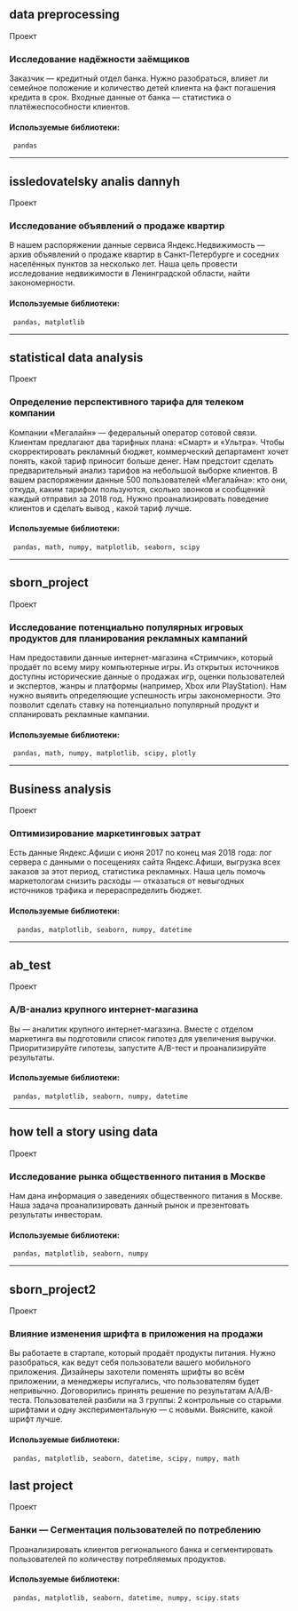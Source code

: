 ## data preprocessing 
 Проект
 ### Исследование надёжности заёмщиков 

Заказчик — кредитный отдел банка. Нужно разобраться, влияет ли семейное положение и количество детей клиента на факт погашения кредита в срок. Входные данные от банка — статистика о платёжеспособности клиентов.
 
#### Используемые библиотеки:
     pandas 
***



## issledovatelsky analis dannyh 
Проект
### Исследование объявлений о продаже квартир 

В нашем распоряжении данные сервиса Яндекс.Недвижимость — архив объявлений о продаже квартир в Санкт-Петербурге и соседних населённых пунктов за несколько лет. Наша цель провести исследование недвижимости в Ленинградской области, найти закономерности.   

#### Используемые библиотеки:
     pandas, matplotlib 
***

 
## statistical data analysis
Проект 
### Определение перспективного тарифа для телеком компании 

Компании «Мегалайн» — федеральный оператор сотовой связи. Клиентам предлагают два тарифных плана: «Смарт» и «Ультра». Чтобы скорректировать рекламный бюджет, коммерческий департамент хочет понять, какой тариф приносит больше денег. Нам предстоит сделать предварительный анализ тарифов на небольшой выборке клиентов. В вашем распоряжении данные 500 пользователей «Мегалайна»: кто они, откуда, каким тарифом пользуются, сколько звонков и сообщений каждый отправил за 2018 год. Нужно проанализировать поведение клиентов и сделать вывод , какой тариф лучше.

#### Используемые библиотеки:
     pandas, math, numpy, matplotlib, seaborn, scipy  
***

## sborn_project
Проект
### Исследование потенциально популярных игровых продуктов для планирования рекламных кампаний 

Нам предоставили данные интернет-магазина «Стримчик», который продаёт по всему миру компьютерные игры. Из открытых источников доступны исторические данные о продажах игр, оценки пользователей и экспертов, жанры и платформы (например, Xbox или PlayStation). Нам нужно выявить определяющие успешность игры закономерности. Это позволит сделать ставку на потенциально популярный продукт и спланировать рекламные кампании.

#### Используемые библиотеки:
     pandas, math, numpy, matplotlib, scipy, plotly
***

## Business analysis 
Проект
### Оптимизирование маркетинговых затрат 

Есть данные Яндекс.Афиши с июня 2017 по конец мая 2018 года: лог сервера с данными о посещениях сайта Яндекс.Афиши, выгрузка всех заказов за этот период, статистика рекламных. Наша цель помочь маркетологам снизить расходы — отказаться от невыгодных источников трафика и перераспределить бюджет.

#### Используемые библиотеки:
      pandas, matplotlib, seaborn, numpy, datetime 
***

## ab_test 
Проект
### A/B-анализ крупного интернет-магазина 

Вы — аналитик крупного интернет-магазина. Вместе с отделом маркетинга вы подготовили список гипотез для увеличения выручки. Приоритизируйте гипотезы, запустите A/B-тест и проанализируйте результаты.

#### Используемые библиотеки:
     pandas, matplotlib, seaborn, numpy, datetime 
***

## how tell a story using data 
Проект
### Исследование рынка общественного питания в Москве 

Нам дана информация о заведениях общественного питания в Москве. Наша задача проанализировать данный рынок и презентовать результаты инвесторам.

#### Используемые библиотеки:
     pandas, matplotlib, seaborn, numpy 
***

## sborn_project2 
Проект
### Влияние изменения шрифта в приложения на продажи 

Вы работаете в стартапе, который продаёт продукты питания. Нужно разобраться, как ведут себя пользователи вашего мобильного приложения. Дизайнеры захотели поменять шрифты во всём приложении, а менеджеры испугались, что пользователям будет непривычно. Договорились принять решение по результатам A/A/B-теста. Пользователей разбили на 3 группы: 2 контрольные со старыми шрифтами и одну экспериментальную — с новыми. Выясните, какой шрифт лучше.

#### Используемые библиотеки:
     pandas, matplotlib, seaborn, datetime, scipy, numpy, math  


## last project
Проект
### Банки — Сегментация пользователей по потреблению

Проанализировать клиентов регионального банка и сегментировать пользователей по количеству потребляемых продуктов.


#### Используемые библиотеки:
     pandas, matplotlib, seaborn, datetime, numpy, scipy.stats 
